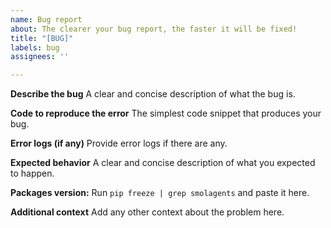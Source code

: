 ```yaml
---
name: Bug report
about: The clearer your bug report, the faster it will be fixed!
title: "[BUG]"
labels: bug
assignees: ''

---
```


**Describe the bug**
A clear and concise description of what the bug is.

**Code to reproduce the error**
The simplest code snippet that produces your bug.

**Error logs (if any)**
Provide error logs if there are any.

**Expected behavior**
A clear and concise description of what you expected to happen.

**Packages version:**
Run `pip freeze | grep smolagents` and paste it here.

**Additional context**
Add any other context about the problem here.
